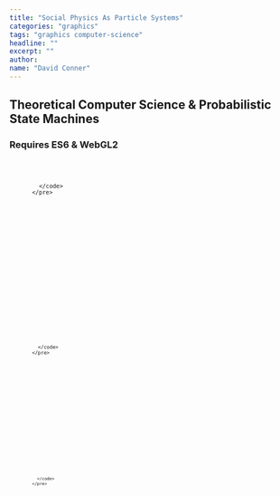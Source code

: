 ```yaml
---
title: "Social Physics As Particle Systems"
categories: "graphics"
tags: "graphics computer-science"
headline: ""
excerpt: ""
author:
name: "David Conner"
---
```


## Theoretical Computer Science & Probabilistic State Machines

### Requires ES6 & WebGL2

<script type="x-shader/x-vertex" id="vertexPassthrough">
#define POSITION_LOCATION 0
#define TEXCOORD_LOCATION 4

layout(location = POSITION_LOCATION) in vec3 a_position;
layout(location = TEXCOORD_LOCATION) in vec2 a_texcoord;

out vec2 v_st;
out vec3 v_position;

void main() {
  v_st = a_texcoord;
  v_position = a_position;
  gl_Position = vec4(a_position, 1.0);
}
</script>

<p>
  <figure class="highlight">
    <pre>
      <code id="codeRandoms" class="language-c" data-lang="c">

      </code>
    </pre>
  </figure>
</p>

<script type="x-shader/x-fragment" id="shaderRandoms">
precision highp float;
precision highp int;
precision lowp usampler2D;

uniform uint resourcePoolId;
uniform vec2 resolution;
uniform uvec4 randomStepSeed;
uniform usampler2D texRandom;

in vec2 v_st;
in vec3 v_position;
out uvec4 randomColor;

void main() {
  //vec2 uv = gl_FragCoord.xy / resolution.xy;
  vec2 uv = vec2(0.0,0.0);
  uvec4 texel = texture(texRandom, uv);

  vec2 texelCoords[4];
  texelCoords[0] = mod(gl_FragCoord.xy + vec2( 0.0, -1.0), resolution.xy) / resolution.xy;
  texelCoords[1] = mod(gl_FragCoord.xy + vec2( 1.0,  0.0), resolution.xy) / resolution.xy;
  texelCoords[2] = mod(gl_FragCoord.xy + vec2( 0.0,  1.0), resolution.xy) / resolution.xy;
  texelCoords[3] = mod(gl_FragCoord.xy + vec2(-1.0,  1.0), resolution.xy) / resolution.xy;

  uvec4 texels[4];
  texels[0] = texture(texRandom, texelCoords[0]);
  texels[1] = texture(texRandom, texelCoords[1]);
  texels[2] = texture(texRandom, texelCoords[2]);
  texels[3] = texture(texRandom, texelCoords[3]);

  uvec4 newTexel = (randomStepSeed ^ texel ^ texels[0] ^ texels[1] ^ texels[2] ^ texels[3]);
  randomColor = uvec4(newTexel.x, newTexel.y, newTexel.z, 255); // TODO: fix alpha to max for integers
}
</script>



<p>
  <figure class="highlight">
    <pre>
      <code id="codeVertex" class="language-c" data-lang="c">

      </code>
    </pre>
  </figure>
</p>

<script type="x-shader/x-vertex" id="shaderVertex">

#define POSITION_LOCATION 0
#define NORMAL_LOCATION 4
#define TEXCOORD_LOCATION 1

//#define POSITION_LOCATION 0
//#define TEXCOORD_LOCATION 4

precision highp float;
precision highp int;

uniform mat4 mvMatrix;
uniform mat4 pMatrix;
//uniform sampler2D particlePositions;
uniform sampler2D displacementMap;

layout(location = POSITION_LOCATION) in vec3 a_position;
layout(location = NORMAL_LOCATION) in vec3 a_normal;
layout(location = TEXCOORD_LOCATION) in vec2 a_texcoord;

//layout(location = POSITION_LOCATION) in vec3 a_position;
//layout(location = TEXCOORD_LOCATION) in vec2 a_texcoord;

out vec2 v_st;
out vec3 v_position;
void main()
{
    v_st = a_texcoord;
    float height = texture(displacementMap, a_texcoord).b;
    vec4 displacedPosition = vec4(a_position, 1.0) + vec4(a_normal * height, 0.0);
    v_position = vec3(mvMatrix * displacedPosition);
    gl_Position = pMatrix * mvMatrix * displacedPosition;
}
</script>


<p>
  <figure class="highlight">
    <pre>
      <code id="codeFragment" class="language-c" data-lang="c">

      </code>
    </pre>
  </figure>
</p>

<script type="x-shader/x-fragment" id="shaderFragment">
precision highp float;
precision highp int;
precision highp sampler2D;
uniform sampler2D diffuse;

in vec2 v_st;
in vec3 v_position;
out vec4 color;

float textureLevel(in sampler2D sampler, in vec2 v_st)
{
    vec2 size = vec2(textureSize(sampler, 0));
    float levelCount = max(log2(size.x), log2(size.y));
    vec2 dx = dFdx(v_st * size);
    vec2 dy = dFdy(v_st * size);
    float d = max(dot(dx, dx), dot(dy, dy));
    d = clamp(d, 1.0, pow(2.0, (levelCount - 1.0) * 2.0));
    return 0.5 * log2(d);
}
void main()
{
    vec2 sampleCoord = fract(v_st.xy);
    float level = textureLevel(diffuse, v_st);
    // Compute LOD using gradient
    color = textureLod(diffuse, v_st, level);
    // Compute flat normal using gradient
    vec3 fdx = dFdx(v_position);
    vec3 fdy = dFdy(v_position);

    vec3 N = normalize(cross(fdx, fdy));
    color = mix(color, vec4(N, 1.0), 0.5);
}
</script>

<script type="x-shader/x-fragment" id="shaderTest">
precision highp float;
precision highp int;

in vec2 v_st;
in vec3 v_position;
out vec4 color;

void main()
{
    vec3 fdx = dFdx(v_position);
    vec3 fdy = dFdy(v_position);
    color = vec4(vec2(1.0, 1.0) - v_st, fract(fdx.x), 1.0);
    //color = vec4(v_st,0.5,1.0);
    //color = mix(color, vec4(N, 1.0), 0.5);
}
</script>

<script type="text/javascript" src="/js/gl-matrix.min.js"></script>
<script type="text/javascript" src="/js/gltf-loader.js"></script>
<script type="text/javascript" src="/js/3d/2017-04-17-brownian-motion.es6.js"></script>